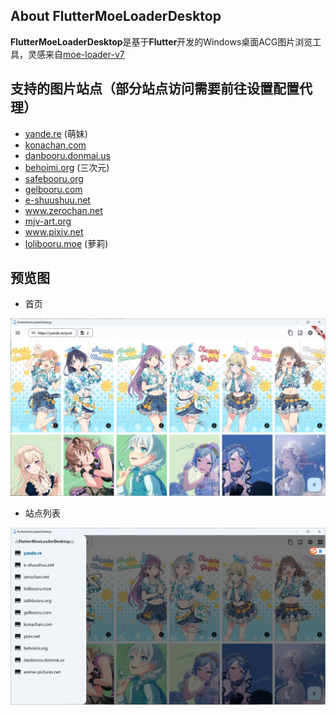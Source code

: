 ## About FlutterMoeLoaderDesktop
**FlutterMoeLoaderDesktop**是基于**Flutter**开发的Windows桌面ACG图片浏览工具，灵感来自[moe-loader-v7](https://github.com/esonic/moe-loader-v7)
## 支持的图片站点（部分站点访问需要前往设置配置代理）
* [yande.re](https://yande.re) (萌妹)
* [konachan.com](https://konachan.com)
* [danbooru.donmai.us](https://danbooru.donmai.us)
* [behoimi.org](http://behoimi.org) (三次元)
* [safebooru.org](http://safebooru.org)
* [gelbooru.com](https://gelbooru.com)
* [e-shuushuu.net](http://e-shuushuu.net)
* www.zerochan.net
* [mjv-art.org](https://anime-pictures.net)
* www.pixiv.net
* [lolibooru.moe](https://lolibooru.moe) (萝莉)
## 预览图

- 首页

![home](https://github.com/Chihiro23333/FlutterMoeLoaderDesktop/blob/master/screenshot/home.png?raw=true)

- 站点列表

![home](https://github.com/Chihiro23333/FlutterMoeLoaderDesktop/blob/master/screenshot/page_list.png?raw=true)